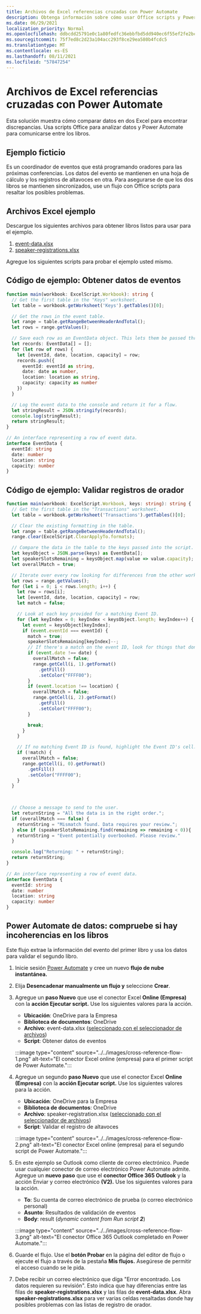 ```yaml
---
title: Archivos de Excel referencias cruzadas con Power Automate
description: Obtenga información sobre cómo usar Office scripts y Power Automate para hacer referencia cruzada y dar formato a un Excel archivo.
ms.date: 06/29/2021
localization_priority: Normal
ms.openlocfilehash: ddbcdd25791e0c1a80fedfc36ebbfbd5dd940ec6f55ef2fe2bce0cf23b6bcb61
ms.sourcegitcommit: 75f7ed8c2d23a104acc293f8ce29ea580b4fcdc5
ms.translationtype: MT
ms.contentlocale: es-ES
ms.lasthandoff: 08/11/2021
ms.locfileid: "57847254"
---
```

# <a name="cross-reference-excel-files-with-power-automate"></a>Archivos de Excel referencias cruzadas con Power Automate

Esta solución muestra cómo comparar datos en dos Excel para encontrar discrepancias. Usa scripts Office para analizar datos y Power Automate para comunicarse entre los libros.

## <a name="example-scenario"></a>Ejemplo ficticio

Es un coordinador de eventos que está programando oradores para las próximas conferencias. Los datos del evento se mantienen en una hoja de cálculo y los registros de altavoces en otra. Para asegurarse de que los dos libros se mantienen sincronizados, use un flujo con Office scripts para resaltar los posibles problemas.

## <a name="sample-excel-files"></a>Archivos Excel ejemplo

Descargue los siguientes archivos para obtener libros listos para usar para el ejemplo.

1. <a href="event-data.xlsx">event-data.xlsx</a>
1. <a href="speaker-registrations.xlsx">speaker-registrations.xlsx</a>

Agregue los siguientes scripts para probar el ejemplo usted mismo.

## <a name="sample-code-get-event-data"></a>Código de ejemplo: Obtener datos de eventos

```TypeScript
function main(workbook: ExcelScript.Workbook): string {
  // Get the first table in the "Keys" worksheet.
  let table = workbook.getWorksheet('Keys').getTables()[0];

  // Get the rows in the event table.
  let range = table.getRangeBetweenHeaderAndTotal();
  let rows = range.getValues();

  // Save each row as an EventData object. This lets them be passed through Power Automate.
  let records: EventData[] = [];
  for (let row of rows) {
    let [eventId, date, location, capacity] = row;
    records.push({
      eventId: eventId as string,
      date: date as number,
      location: location as string,
      capacity: capacity as number
    })
  }

  // Log the event data to the console and return it for a flow.
  let stringResult = JSON.stringify(records);
  console.log(stringResult);
  return stringResult;
}

// An interface representing a row of event data.
interface EventData {
  eventId: string
  date: number
  location: string
  capacity: number
}
```

## <a name="sample-code-validate-speaker-registrations"></a>Código de ejemplo: Validar registros de orador

```TypeScript
function main(workbook: ExcelScript.Workbook, keys: string): string {
  // Get the first table in the "Transactions" worksheet.
  let table = workbook.getWorksheet('Transactions').getTables()[0];

  // Clear the existing formatting in the table.
  let range = table.getRangeBetweenHeaderAndTotal();
  range.clear(ExcelScript.ClearApplyTo.formats);

  // Compare the data in the table to the keys passed into the script.
  let keysObject = JSON.parse(keys) as EventData[];
  let speakerSlotsRemaining = keysObject.map(value => value.capacity);
  let overallMatch = true;

  // Iterate over every row looking for differences from the other worksheet.
  let rows = range.getValues();
  for (let i = 0; i < rows.length; i++) {
    let row = rows[i];
    let [eventId, date, location, capacity] = row;
    let match = false;

    // Look at each key provided for a matching Event ID.
    for (let keyIndex = 0; keyIndex < keysObject.length; keyIndex++) {
      let event = keysObject[keyIndex];
      if (event.eventId === eventId) {
        match = true;
        speakerSlotsRemaining[keyIndex]--;
        // If there's a match on the event ID, look for things that don't match and highlight them.
        if (event.date !== date) {
          overallMatch = false;
          range.getCell(i, 1).getFormat()
            .getFill()
            .setColor("FFFF00");
        }
        if (event.location !== location) {
          overallMatch = false;
          range.getCell(i, 2).getFormat()
            .getFill()
            .setColor("FFFF00");
        }

        break;
      }
    }

    // If no matching Event ID is found, highlight the Event ID's cell.
    if (!match) {
      overallMatch = false;
      range.getCell(i, 0).getFormat()
        .getFill()
        .setColor("FFFF00");
    }
  }

  

  // Choose a message to send to the user.
  let returnString = "All the data is in the right order.";
  if (overallMatch === false) {
    returnString = "Mismatch found. Data requires your review.";
  } else if (speakerSlotsRemaining.find(remaining => remaining < 0)){
    returnString = "Event potentially overbooked. Please review."
  }

  console.log("Returning: " + returnString);
  return returnString;
}

// An interface representing a row of event data.
interface EventData {
  eventId: string
  date: number
  location: string
  capacity: number
}
```

## <a name="power-automate-flow-check-for-inconsistencies-across-the-workbooks"></a>Power Automate de datos: compruebe si hay incoherencias en los libros

Este flujo extrae la información del evento del primer libro y usa los datos para validar el segundo libro.

1. Inicie sesión [Power Automate](https://flow.microsoft.com) y cree un nuevo **flujo de nube instantánea.**
1. Elija **Desencadenar manualmente un flujo y** seleccione **Crear**.
1. Agregue un **paso Nuevo** que use el conector Excel **Online (Empresa)** con la **acción Ejecutar script.** Use los siguientes valores para la acción.
    * **Ubicación**: OneDrive para la Empresa
    * **Biblioteca de documentos**: OneDrive
    * **Archivo**: event-data.xlsx ([seleccionado con el seleccionador de archivos](../../testing/power-automate-troubleshooting.md#select-workbooks-with-the-file-browser-control))
    * **Script**: Obtener datos de eventos

    :::image type="content" source="../../images/cross-reference-flow-1.png" alt-text="El conector Excel online (empresa) para el primer script de Power Automate.":::

1. Agregue un segundo **paso Nuevo** que use el conector Excel **Online (Empresa)** con la **acción Ejecutar script.** Use los siguientes valores para la acción.
    * **Ubicación**: OneDrive para la Empresa
    * **Biblioteca de documentos**: OneDrive
    * **Archivo**: speaker-registration.xlsx ([seleccionado con el seleccionador de archivos](../../testing/power-automate-troubleshooting.md#select-workbooks-with-the-file-browser-control))
    * **Script**: Validar el registro de altavoces

    :::image type="content" source="../../images/cross-reference-flow-2.png" alt-text="El conector Excel online (empresa) para el segundo script de Power Automate.":::
1. En este ejemplo se Outlook como cliente de correo electrónico. Puede usar cualquier conector de correo electrónico Power Automate admite. Agregue un **nuevo paso** que use el **conector Office 365 Outlook** y la acción Enviar y correo electrónico **(V2).** Use los siguientes valores para la acción.
    * **To**: Su cuenta de correo electrónico de prueba (o correo electrónico personal)
    * **Asunto**: Resultados de validación de eventos
    * **Body**: result (_dynamic content from Run script **2**_)

    :::image type="content" source="../../images/cross-reference-flow-3.png" alt-text="El conector Office 365 Outlook completado en Power Automate.":::
1. Guarde el flujo. Use el **botón Probar** en la página del editor de flujo o ejecute el flujo a través de la pestaña **Mis flujos.** Asegúrese de permitir el acceso cuando se le pida.
1. Debe recibir un correo electrónico que diga "Error encontrado. Los datos requieren su revisión". Esto indica que hay diferencias entre las filas de **speaker-registrations.xlsx** y las filas de **event-data.xlsx**. Abra **speaker-registrations.xlsx** para ver varias celdas resaltadas donde hay posibles problemas con las listas de registro de orador.
